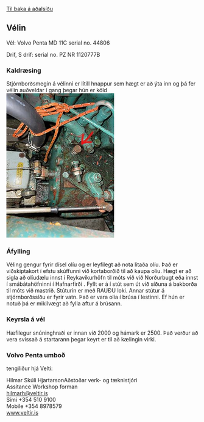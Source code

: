 [Til baka á aðalsíðu](README.md)
## Vélin
Vél: Volvo Penta MD 11C serial no. 44806

Drif, S drif:  serial no. PZ NR 1120777B 

### Kaldræsing
Stjórnborðsmegin á vélinni er lítill hnappur sem hægt er að ýta inn og þá fer vélin auðveldar í gang þegar hún er köld
![Hnappur fyrir kaldræsingu](kaldstartsm.jpg)

### Áfylling
Véling gengur fyrir dísel olíu og er leyfilegt að nota litaða olíu. Það er viðskiptakort í efstu skúffunni við kortaborðið til að kaupa olíu. Hægt er að sigla að olíudælu innst í Reykavíkurhöfn til móts við við Norðurbugt eða innst í smábátahöfninni í Hafnarfirði . Fyllt er á í stút sem út við síðuna á bakborða til móts við mastrið. Stúturin er með RAUÐU loki. Annar stútur á stjórnborðssíðu er fyrir vatn. Það er vara olía í brúsa í lestinni. Ef hún er notuð þá er mikilvægt að fylla aftur á brúsann.

### Keyrsla á vél
Hæfilegur snúninghraði er innan við 2000 og hámark er 2500. Það verður að vera svissað á startarann þegar keyrt er til að kælingin virki.

### Volvo Penta umboð

tengiliður hjá Velti:  

Hilmar Skúli HjartarsonAðstoðar verk- og tæknistjóri  
Assitance Workshop forman  
hilmarh@veltir.is  
Sími +354 510 9100  
Mobile +354 8978579  
www.veltir.is  
